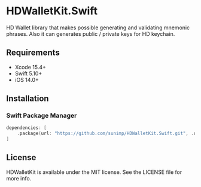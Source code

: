 # HDWalletKit.Swift

HD Wallet library that makes possible generating and validating mnemonic phrases. Also it can generates public / private keys for HD keychain.

## Requirements

* Xcode 15.4+
* Swift 5.10+
* iOS 14.0+

## Installation

### Swift Package Manager

```swift
dependencies: [
    .package(url: "https://github.com/sunimp/HDWalletKit.Swift.git", .upToNextMajor(from: "1.4.0"))
]
```

## License

HDWalletKit is available under the MIT license. See the LICENSE file for more info.
